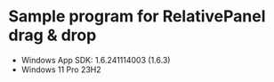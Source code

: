 # Sample program for RelativePanel drag & drop

- Windows App SDK: 1.6.241114003 (1.6.3)
- Windows 11 Pro 23H2
